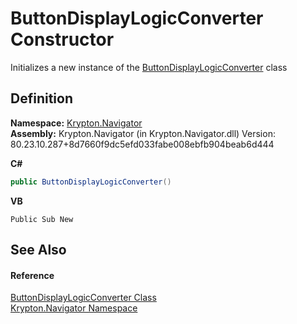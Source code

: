 # ButtonDisplayLogicConverter Constructor


Initializes a new instance of the <a href="de442638-9fe7-c391-b4b4-01e3744a8084.md">ButtonDisplayLogicConverter</a> class



## Definition
**Namespace:** <a href="a21ac074-d119-3dc6-bd1c-d3a12c0128bc.md">Krypton.Navigator</a>  
**Assembly:** Krypton.Navigator (in Krypton.Navigator.dll) Version: 80.23.10.287+8d7660f9dc5efd033fabe008ebfb904beab6d444

**C#**
``` C#
public ButtonDisplayLogicConverter()
```
**VB**
``` VB
Public Sub New
```



## See Also


#### Reference
<a href="de442638-9fe7-c391-b4b4-01e3744a8084.md">ButtonDisplayLogicConverter Class</a>  
<a href="a21ac074-d119-3dc6-bd1c-d3a12c0128bc.md">Krypton.Navigator Namespace</a>  
